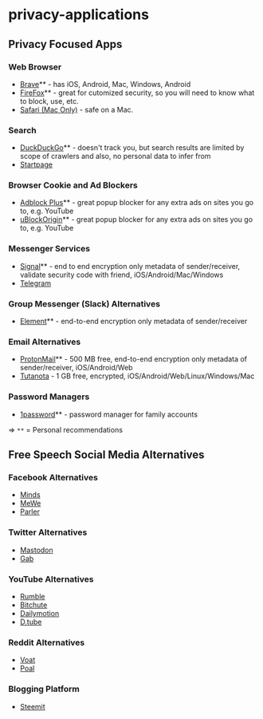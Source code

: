 # privacy-applications

## Privacy Focused Apps

### Web Browser
- [Brave](https://brave.com/)** - has iOS, Android, Mac, Windows, Android
- [FireFox](https://www.mozilla.org/en-US/firefox/new/)** - great for cutomized security, so you will need to know what to block, use, etc.
- [Safari (Mac Only)](https://www.apple.com/safari/) - safe on a Mac.

### Search
- [DuckDuckGo](https://duckduckgo.com/)** - doesn't track you, but search results are limited by scope of crawlers and also, no personal data to infer from
- [Startpage](https://www.startpage.com/)

### Browser Cookie and Ad Blockers
- [Adblock Plus](https://adblockplus.org/)** - great popup blocker for any extra ads on sites you go to, e.g. YouTube
- [uBlockOrigin](https://ublockorigin.com/)** - great popup blocker for any extra ads on sites you go to, e.g. YouTube

### Messenger Services
- [Signal](https://www.signal.org/)** - end to end encryption only metadata of sender/receiver, validate security code with friend, iOS/Android/Mac/Windows
- [Telegram](https://telegram.org/)

### Group Messenger (Slack) Alternatives
- [Element](https://element.io/)** - end-to-end encryption only metadata of sender/receiver

### Email Alternatives
- [ProtonMail](https://protonmail.com/)** - 500 MB free, end-to-end encryption only metadata of sender/receiver, iOS/Android/Web
- [Tutanota](https://tutanota.com/) - 1 GB free, encrypted, iOS/Android/Web/Linux/Windows/Mac

### Password Managers
- [1password](https://1password.com/)** - password manager for family accounts

=> `**` = Personal recommendations

## Free Speech Social Media Alternatives

### Facebook Alternatives
- [Minds](https://www.minds.com/)
- [MeWe](https://mewe.com/)
- [Parler](https://parler.com/)

### Twitter Alternatives
- [Mastodon](https://mastodon.online/about)
- [Gab](https://gab.com/)

### YouTube Alternatives
- [Rumble](https://rumble.com/)
- [Bitchute](https://www.bitchute.com/)
- [Dailymotion](https://www.dailymotion.com/us)
- [D.tube](https://d.tube/)

### Reddit Alternatives
- [Voat](https://voat.co/)
- [Poal](https://poal.co/all/new)

### Blogging Platform
- [Steemit](https://steemit.com/)

